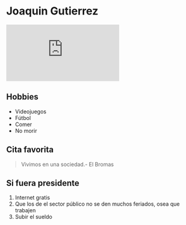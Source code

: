 # Joaquin Gutierrez

![Foto de Joaquin](https://www.facebook.com/photo.php?fbid=1839657032800280&set=t.100003849099582&type=3&size=1536%2C2048 "Foto de Joaquin y ... ")



## Hobbies

* Videojuegos
* Fútbol
* Comer
* No morir

## Cita favorita

> Vivimos en una sociedad.- El Bromas 

## Si fuera presidente

1. Internet gratis
2. Que los de el sector público no se den muchos feriados, osea que trabajen
3. Subir el sueldo 


